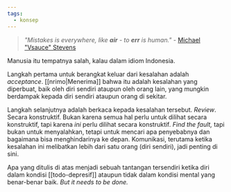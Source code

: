 ```yaml
---
tags:
  - konsep
---
```

> *"Mistakes is everywhere, like **air** - to **err** is human."* - [Michael "Vsauce" Stevens](https://youtu.be/dvKeCcxD3rQ?si=aSx5HAu1O7vwn3l1)

Manusia itu tempatnya salah, kalau dalam idiom Indonesia.

Langkah pertama untuk berangkat keluar dari kesalahan adalah *acceptance*. [[nrimo|Menerima]] bahwa itu adalah kesalahan yang diperbuat, baik oleh diri sendiri ataupun oleh orang lain, yang mungkin berdampak kepada diri sendiri ataupun orang di sekitar.

Langkah selanjutnya adalah berkaca kepada kesalahan tersebut. *Review*. Secara konstruktif. Bukan karena semua hal perlu untuk dilihat secara konstruktif, tapi karena *ini* perlu dilihat secara konstruktif. *Find the fault,* tapi bukan untuk menyalahkan, tetapi untuk mencari apa penyebabnya dan bagaimana bisa menghindarinya ke depan. Komunikasi, terutama ketika kesalahan ini melibatkan lebih dari satu orang (diri sendiri), jadi penting di sini.

Apa yang ditulis di atas menjadi sebuah tantangan tersendiri ketika diri dalam kondisi [[todo-depresif]] ataupun tidak dalam kondisi mental yang benar-benar baik. *But it needs to be done.*